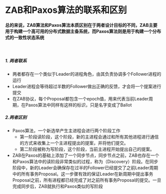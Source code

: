 # ZAB和Paxos算法的联系和区别

#### 			总的来说，ZAB算法和Paxos算法本质区别在于两者设计目标的不同，ZAB主要用于构建一个高可用的分布式数据主备系统，而Paxos算法则是用于构建一个分布式的一致性状态系统

​				

##### 1. 两者联系

- 两者都存在一个类似于Leader的进程角色，由其负责协调多个Follower进程的运行
- Leader进程会等待超过半数的Follower做出正确的反馈，才会将一个提案进行提交
- 在ZAB协议，每个Proposal都包含一个epoch值，用来代表当前Leader周期，在Paxos算法中同样有这样的标识，只是名字变成了Ballot



##### 2.两者区别

- Paxos算法，一个新选举产生主进程会进行两个阶段工作
  - 第一阶段读阶段，这个阶段，新的主进程会通过和所有其他进程进行通信的方式来收集上一个主进程提出的提案，并将他们提交。
  - 第二阶段被称为写阶段，这个阶段，当前主进程开始提出自己的提案。
- ZAB在Paxos的基础上添加了一个同步节点，同步节点之前，ZAB也存在一个和Paxos算法中的读阶段非常类似的过程，称为（Discovery）阶段。在同步阶段中，新的Leader会确保存在过半的Follower已经提交了之前Leader周期中的所有事务Proposal。这一步骤有效的保证Leader在新周期中提出事务Proposal之前，所有进程都已经完成了对之前所有事务Proposal的提交。一旦完成同步后，ZAB就执行和Paxos类似的写阶段
  
  
